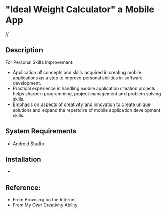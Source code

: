 # "Ideal Weight Calculator" a Mobile App
//

## Description
For Personal Skills Improvement:
- Application of concepts and skills acquired in creating mobile applications as a step to improve personal abilities in software development.
- Practical experience in handling mobile application creation projects helps sharpen programming, project management and problem solving skills.
- Emphasis on aspects of creativity and innovation to create unique solutions and expand the repertoire of mobile application development skills.

## System Requirements
- Android Studio

## Installation
- 

## Reference:
- From Browsing on the Internet
- From My Own Creativity Ability



